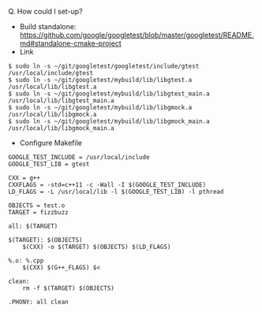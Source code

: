 Q. How could I set-up?
- Build standalone: https://github.com/google/googletest/blob/master/googletest/README.md#standalone-cmake-project
- Link
```
$ sudo ln -s ~/git/googletest/googletest/include/gtest /usr/local/include/gtest
$ sudo ln -s ~/git/googletest/mybuild/lib/libgtest.a /usr/local/lib/libgtest.a
$ sudo ln -s ~/git/googletest/mybuild/lib/libgtest_main.a /usr/local/lib/libgtest_main.a
$ sudo ln -s ~/git/googletest/mybuild/lib/libgmock.a /usr/local/lib/libgmock.a
$ sudo ln -s ~/git/googletest/mybuild/lib/libgmock_main.a /usr/local/lib/libgmock_main.a
```
- Configure Makefile
```
GOOGLE_TEST_INCLUDE = /usr/local/include
GOOGLE_TEST_LIB = gtest

CXX = g++
CXXFLAGS = -std=c++11 -c -Wall -I $(GOOGLE_TEST_INCLUDE)
LD_FLAGS = -L /usr/local/lib -l $(GOOGLE_TEST_LIB) -l pthread

OBJECTS = test.o
TARGET = fizzbuzz

all: $(TARGET)

$(TARGET): $(OBJECTS)
    $(CXX) -o $(TARGET) $(OBJECTS) $(LD_FLAGS)

%.o: %.cpp
    $(CXX) $(G++_FLAGS) $<

clean:
    rm -f $(TARGET) $(OBJECTS)

.PHONY: all clean
```
